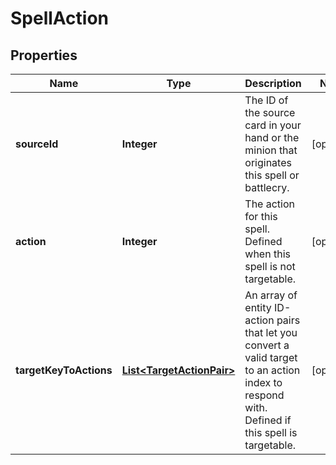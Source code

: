 
# SpellAction

## Properties
Name | Type | Description | Notes
------------ | ------------- | ------------- | -------------
**sourceId** | **Integer** | The ID of the source card in your hand or the minion that originates this spell or battlecry.  |  [optional]
**action** | **Integer** | The action for this spell. Defined when this spell is not targetable.  |  [optional]
**targetKeyToActions** | [**List&lt;TargetActionPair&gt;**](TargetActionPair.md) | An array of entity ID-action pairs that let you convert a valid target to an action index to respond with. Defined if this spell is targetable.  |  [optional]



